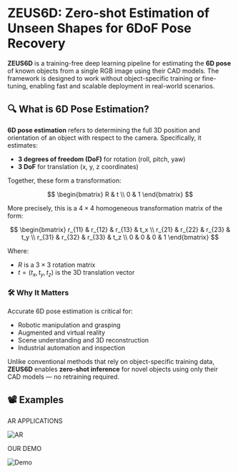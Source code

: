 <!--
README.md  ·  ZEUS-6D
Particle.js background + markdown content
-->

<!-- ▸▸  Particle background  ◂◂ -->
<div id="particles-js"></div>
<script src="https://cdn.jsdelivr.net/npm/particles.js@2.0.0/particles.min.js"></script>
<script>
particlesJS("particles-js", {
  particles: {
    number:  { value: 60,  density: { enable: true, value_area: 800 } },
    color:   { value: "#00bfff" },
    shape:   { type: "circle" },
    opacity: { value: 0.4 },
    size:    { value: 3 },
    line_linked: {
      enable: true,
      distance: 150,
      color: "#00bfff",
      opacity: 0.4,
      width: 1
    },
    move: { enable: true, speed: 2 }
  },
  interactivity: {
    events: {
      onhover: { enable: true, mode: "grab" },
      onclick: { enable: true, mode: "push" }
    }
  }
});
</script>

<style>
/* keeps particles behind everything */
#particles-js {
  position: fixed;
  top: 0;
  left: 0;
  width: 100%;
  height: 100%;
  z-index: -1;
}
</style>
# ZEUS6D: Zero-shot Estimation of Unseen Shapes for 6DoF Pose Recovery

**ZEUS6D** is a training-free deep learning pipeline for estimating the **6D pose** of known objects from a single RGB image using their CAD models. The framework is designed to work without object-specific training or fine-tuning, enabling fast and scalable deployment in real-world scenarios.

## 🔍 What is 6D Pose Estimation?

**6D pose estimation** refers to determining the full 3D position and orientation of an object with respect to the camera. Specifically, it estimates:
- **3 degrees of freedom (DoF)** for rotation (roll, pitch, yaw)
- **3 DoF** for translation (x, y, z coordinates)

Together, these form a transformation:

$$
\begin{bmatrix}
R & t \\
0 & 1
\end{bmatrix}
$$

More precisely, this is a $4 \times 4$ homogeneous transformation matrix of the form:

$$
\begin{bmatrix}
r_{11} & r_{12} & r_{13} & t_x \\
r_{21} & r_{22} & r_{23} & t_y \\
r_{31} & r_{32} & r_{33} & t_z \\
0 & 0 & 0 & 1
\end{bmatrix}
$$

Where:
- $R$ is a $3 \times 3$ rotation matrix
- $t = (t_x, t_y, t_z)$ is the 3D translation vector

### 🛠 Why It Matters

Accurate 6D pose estimation is critical for:
- Robotic manipulation and grasping
- Augmented and virtual reality
- Scene understanding and 3D reconstruction
- Industrial automation and inspection

Unlike conventional methods that rely on object-specific training data, **ZEUS6D** enables **zero-shot inference** for novel objects using only their CAD models — no retraining required.

## 📽️ Examples

AR APPLICATIONS

![AR](examples/317560123-80e96855-a73c-4bee-bcef-7cba92df55ca.gif)

OUR DEMO

![Demo](examples/my_comparison_animation.gif)
